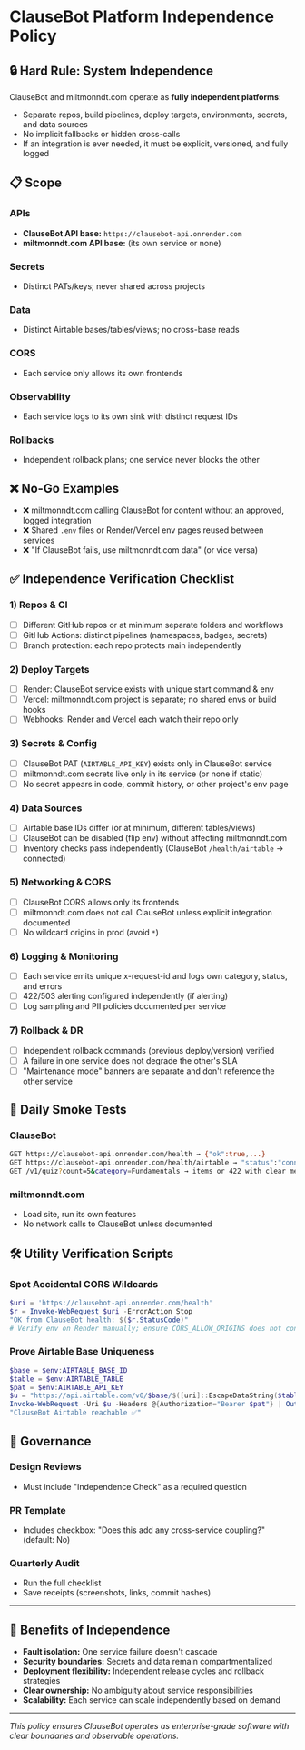 # ClauseBot Platform Independence Policy

## 🔒 Hard Rule: System Independence

ClauseBot and miltmonndt.com operate as **fully independent platforms**:

- Separate repos, build pipelines, deploy targets, environments, secrets, and data sources
- No implicit fallbacks or hidden cross-calls
- If an integration is ever needed, it must be explicit, versioned, and fully logged

## 📋 Scope

### APIs
- **ClauseBot API base:** `https://clausebot-api.onrender.com`
- **miltmonndt.com API base:** (its own service or none)

### Secrets
- Distinct PATs/keys; never shared across projects

### Data
- Distinct Airtable bases/tables/views; no cross-base reads

### CORS
- Each service only allows its own frontends

### Observability
- Each service logs to its own sink with distinct request IDs

### Rollbacks
- Independent rollback plans; one service never blocks the other

## ❌ No-Go Examples

- ❌ miltmonndt.com calling ClauseBot for content without an approved, logged integration
- ❌ Shared `.env` files or Render/Vercel env pages reused between services
- ❌ "If ClauseBot fails, use miltmonndt.com data" (or vice versa)

## ✅ Independence Verification Checklist

### 1) Repos & CI
- [ ] Different GitHub repos or at minimum separate folders and workflows
- [ ] GitHub Actions: distinct pipelines (namespaces, badges, secrets)
- [ ] Branch protection: each repo protects main independently

### 2) Deploy Targets
- [ ] Render: ClauseBot service exists with unique start command & env
- [ ] Vercel: miltmonndt.com project is separate; no shared envs or build hooks
- [ ] Webhooks: Render and Vercel each watch their repo only

### 3) Secrets & Config
- [ ] ClauseBot PAT (`AIRTABLE_API_KEY`) exists only in ClauseBot service
- [ ] miltmonndt.com secrets live only in its service (or none if static)
- [ ] No secret appears in code, commit history, or other project's env page

### 4) Data Sources
- [ ] Airtable base IDs differ (or at minimum, different tables/views)
- [ ] ClauseBot can be disabled (flip env) without affecting miltmonndt.com
- [ ] Inventory checks pass independently (ClauseBot `/health/airtable` → connected)

### 5) Networking & CORS
- [ ] ClauseBot CORS allows only its frontends
- [ ] miltmonndt.com does not call ClauseBot unless explicit integration documented
- [ ] No wildcard origins in prod (avoid `*`)

### 6) Logging & Monitoring
- [ ] Each service emits unique x-request-id and logs own category, status, and errors
- [ ] 422/503 alerting configured independently (if alerting)
- [ ] Log sampling and PII policies documented per service

### 7) Rollback & DR
- [ ] Independent rollback commands (previous deploy/version) verified
- [ ] A failure in one service does not degrade the other's SLA
- [ ] "Maintenance mode" banners are separate and don't reference the other service

## 🧪 Daily Smoke Tests

### ClauseBot
```bash
GET https://clausebot-api.onrender.com/health → {"ok":true,...}
GET https://clausebot-api.onrender.com/health/airtable → "status":"connected"
GET /v1/quiz?count=5&category=Fundamentals → items or 422 with clear message
```

### miltmonndt.com
- Load site, run its own features
- No network calls to ClauseBot unless documented

## 🛠️ Utility Verification Scripts

### Spot Accidental CORS Wildcards
```powershell
$uri = 'https://clausebot-api.onrender.com/health'
$r = Invoke-WebRequest $uri -ErrorAction Stop
"OK from ClauseBot health: $($r.StatusCode)"
# Verify env on Render manually; ensure CORS_ALLOW_ORIGINS does not contain '*'
```

### Prove Airtable Base Uniqueness
```powershell
$base = $env:AIRTABLE_BASE_ID
$table = $env:AIRTABLE_TABLE
$pat = $env:AIRTABLE_API_KEY
$u = "https://api.airtable.com/v0/$base/$([uri]::EscapeDataString($table))?maxRecords=1"
Invoke-WebRequest -Uri $u -Headers @{Authorization="Bearer $pat"} | Out-Null
"ClauseBot Airtable reachable ✅"
```

## 🧭 Governance

### Design Reviews
- Must include "Independence Check" as a required question

### PR Template
- Includes checkbox: "Does this add any cross-service coupling?" (default: No)

### Quarterly Audit
- Run the full checklist
- Save receipts (screenshots, links, commit hashes)

---

## 🎯 Benefits of Independence

- **Fault isolation:** One service failure doesn't cascade
- **Security boundaries:** Secrets and data remain compartmentalized
- **Deployment flexibility:** Independent release cycles and rollback strategies
- **Clear ownership:** No ambiguity about service responsibilities
- **Scalability:** Each service can scale independently based on demand

---

*This policy ensures ClauseBot operates as enterprise-grade software with clear boundaries and observable operations.*
